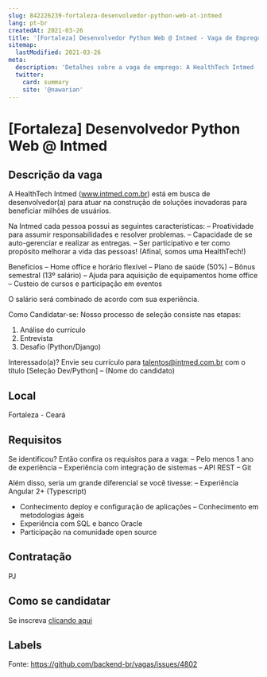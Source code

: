 ```yaml
---
slug: 842226239-fortaleza-desenvolvedor-python-web-at-intmed
lang: pt-br
createdAt: 2021-03-26
title: '[Fortaleza] Desenvolvedor Python Web @ Intmed - Vaga de Emprego'
sitemap:
  lastModified: 2021-03-26
meta:
  description: 'Detalhes sobre a vaga de emprego: A HealthTech Intmed (www.intmed.com.br) está em busca de desenvolvedor(a) para atuar na construção de soluções inovadoras para beneficiar milhões de usuários. Na Intmed cada pessoa possui as seguintes características: – Proatividade para assumir responsabilidades e resolver problemas. – Capacidade de se auto-gerenciar e realizar as entregas. – Ser participativo e ter como propósito melhorar a vida das pessoas! (Afinal, somos uma HealthTech!) Benefícios – Home office e horário flexível – Plano de saúde (50%) – Bônus semestral (13º salário) – Ajuda para aquisição de equipamentos home office – Custeio de cursos e participação em eventos O salário será combinado de acordo com sua experiência. Como Candidatar-se: Nosso processo de seleção consiste nas etapas: 1) Análise do currículo 2) Entrevista 3) Desafio (Python/Django) Interessado(a)? Envie seu currículo para talentos@intmed.com.br com o título [Seleção Dev/Python] – (Nome do candidato)'
  twitter:
    card: summary
    site: '@nawarian'
---
```


# [Fortaleza] Desenvolvedor Python Web @ Intmed

## Descrição da vaga

A HealthTech Intmed (www.intmed.com.br) está em busca de desenvolvedor(a) para atuar na construção de soluções inovadoras para beneficiar milhões de usuários.

Na Intmed cada pessoa possui as seguintes características:
– Proatividade para assumir responsabilidades e resolver problemas.
– Capacidade de se auto-gerenciar e realizar as entregas.
– Ser participativo e ter como propósito melhorar a vida das pessoas! (Afinal, somos uma HealthTech!)

Benefícios
– Home office e horário flexível
– Plano de saúde (50%)
– Bônus semestral (13º salário)
– Ajuda para aquisição de equipamentos home office
– Custeio de cursos e participação em eventos

O salário será combinado de acordo com sua experiência.

Como Candidatar-se:
Nosso processo de seleção consiste nas etapas:
1) Análise do currículo
2) Entrevista
3) Desafio (Python/Django)

Interessado(a)? Envie seu currículo para talentos@intmed.com.br com o título [Seleção Dev/Python] – (Nome do candidato)

## Local

Fortaleza - Ceará

## Requisitos

Se identificou? Então confira os requisitos para a vaga:
– Pelo menos 1 ano de experiência
– Experiência com integração de sistemas
– API REST
– Git

Além disso, seria um grande diferencial se você tivesse:
– Experiência Angular 2+ (Typescript)
- Conhecimento deploy e configuração de aplicações
– Conhecimento em metodologias ágeis
- Experiência com SQL e banco Oracle
- Participação na comunidade open source

## Contratação

PJ

## Como se candidatar

Se inscreva [clicando aqui](https://www.pyjobs.com.br/job/2347)

## Labels



Fonte: https://github.com/backend-br/vagas/issues/4802